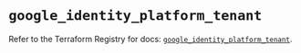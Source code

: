 # `google_identity_platform_tenant`

Refer to the Terraform Registry for docs: [`google_identity_platform_tenant`](https://registry.terraform.io/providers/hashicorp/google/6.39.0/docs/resources/identity_platform_tenant).
